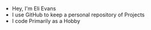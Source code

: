 - Hey, I'm Eli Evans
- I use GitHub to keep a personal repository of Projects
- I code Primarily as a Hobby

<!---
elirevans/elirevans is a ✨ special ✨ repository because its `README.md` (this file) appears on your GitHub profile.
You can click the Preview link to take a look at your changes.
--->
